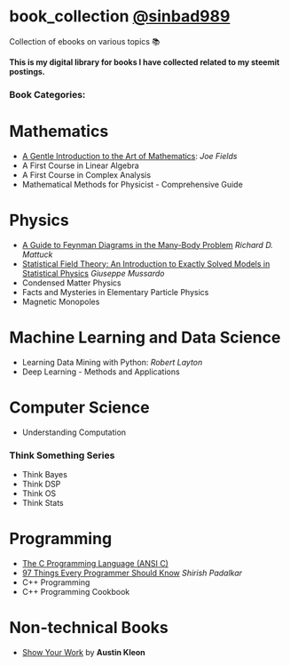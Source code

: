 # book_collection [@sinbad989](https://steemit.com/@sinbad989)
Collection of ebooks on various topics 📚 

**This is my digital library for books I have collected related to my steemit postings.**

### Book Categories:

# Mathematics
- [A Gentle Introduction to the Art of Mathematics](https://github.com/valjen/book_collection/tree/master/Mathematics/A%20Gentle%20Introduction%20to%20the%20Art%20of%20Mathematics): *Joe Fields*
- A First Course in Linear Algebra
- A First Course in Complex Analysis
- Mathematical Methods for Physicist - Comprehensive Guide

# Physics
- [A Guide to Feynman Diagrams in the Many-Body Problem](https://github.com/valjen/book_collection/tree/master/Physics/A%20Guide%20to%20Feynman%20Diagrams) *Richard D. Mattuck*
- [Statistical Field Theory: An Introduction to Exactly Solved Models in Statistical Physics](https://github.com/valjen/book_collection/tree/master/Physics/Statistical%20Field%20Theory) *Giuseppe Mussardo*
- Condensed Matter Physics
- Facts and Mysteries in Elementary Particle Physics
- Magnetic Monopoles

# Machine Learning and Data Science
- Learning Data Mining with Python: *Robert Layton*
- Deep Learning - Methods and Applications 

# Computer Science
- Understanding Computation

### Think Something Series
  - Think Bayes 
  - Think DSP
  - Think OS
  - Think Stats

# Programming 
- [The C Programming Language (ANSI C)](https://github.com/valjen/book_collection/tree/master/Programming/The%20C%20Programming%20Language)
- [97 Things Every Programmer Should Know](https://github.com/valjen/book_collection/tree/master/Programming/What%20Every%20Programmers%20Should%20Know) *Shirish Padalkar*
- C++ Programming
- C++ Programming Cookbook


# Non-technical Books
- [Show Your Work](https://github.com/valjen/book_collection/tree/master/Non-Technical) by **Austin Kleon**


